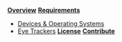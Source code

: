 **[Overview](https://github.com/JuliusSweetland/OptiKey/wiki)**
**[Requirements](https://github.com/JuliusSweetland/OptiKey/wiki/Requirements)**
* [Devices & Operating Systems](https://github.com/JuliusSweetland/OptiKey/wiki/Requirements#device-os-requirements)
* [Eye Trackers](https://github.com/JuliusSweetland/OptiKey/wiki/Requirements#supported-eye-trackers)
**[License](https://github.com/JuliusSweetland/OptiKey/wiki/License)**
**[Contribute](https://github.com/JuliusSweetland/OptiKey/wiki/Contribute)**